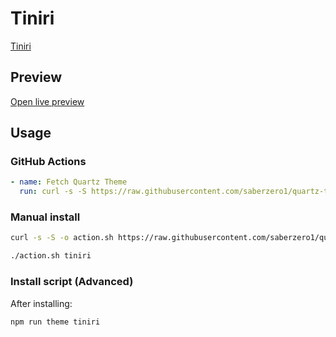 # Tiniri

[Tiniri](https://tiniri.vlad.studio)

## Preview

[Open live preview](https://quartz-themes.github.io/tiniri/)

## Usage

### GitHub Actions

```yaml
- name: Fetch Quartz Theme
  run: curl -s -S https://raw.githubusercontent.com/saberzero1/quartz-themes/master/action.sh | bash -s -- tiniri
```

### Manual install

```bash
curl -s -S -o action.sh https://raw.githubusercontent.com/saberzero1/quartz-themes/master/action.sh

./action.sh tiniri
```

### Install script (Advanced)

After installing:

```bash
npm run theme tiniri
```
